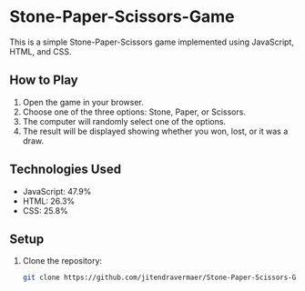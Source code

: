 # Stone-Paper-Scissors-Game

This is a simple Stone-Paper-Scissors game implemented using JavaScript, HTML, and CSS.

## How to Play

1. Open the game in your browser.
2. Choose one of the three options: Stone, Paper, or Scissors.
3. The computer will randomly select one of the options.
4. The result will be displayed showing whether you won, lost, or it was a draw.

## Technologies Used

- JavaScript: 47.9%
- HTML: 26.3%
- CSS: 25.8%

## Setup

1. Clone the repository:
   ```sh
   git clone https://github.com/jitendravermaer/Stone-Paper-Scissors-Game.git
